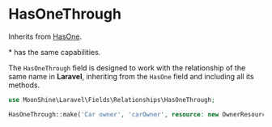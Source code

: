 # HasOneThrough

Inherits from [HasOne](/docs/{{version}}/fields/has-one).

\* has the same capabilities.

The `HasOneThrough` field is designed to work with the relationship of the same name in **Laravel**, inheriting from the `HasOne` field and including all its methods.

```php
use MoonShine\Laravel\Fields\Relationships\HasOneThrough;

HasOneThrough::make('Car owner', 'carOwner', resource: new OwnerResource::class)
```
